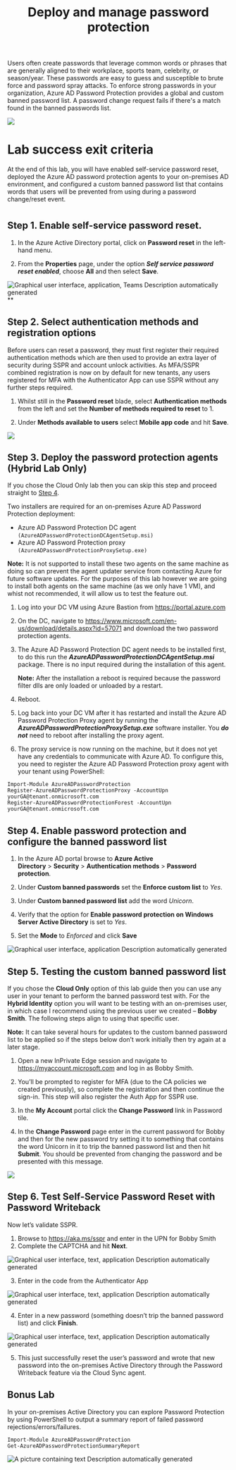 ﻿---
id: pswdprotect
title: Deploy and manage password protection 
sidebar_label: Password Protection
slug: /pswdprotect
---



Users often create passwords that leverage common words or phrases that are generally aligned to their workplace, sports team, celebrity, or season/year. These passwords are easy to guess and susceptible to brute force and password spray attacks. To enforce strong passwords in your organization, Azure AD Password Protection provides a global and custom banned password list. A password change request fails if there's a match found in the banned passwords list.

![](img/pswdprotect.001.png)  
# Lab success exit criteria
At the end of this lab, you will have enabled self-service password reset, deployed the Azure AD password protection agents to your on-premises AD environment, and configured a custom banned password list that contains words that users will be prevented from using during a password change/reset event.
#

## Step 1. Enable self-service password reset.
1. In the Azure Active Directory portal, click on **Password reset** in the left-hand menu.

1. From the **Properties** page, under the option ***Self service password reset enabled***, choose **All** and then select **Save**.

![Graphical user interface, application, Teams Description automatically generated](img/pswdprotect.002.png)**

## Step 2. Select authentication methods and registration options
Before users can reset a password, they must first register their required authentication methods which are then used to provide an extra layer of security during SSPR and account unlock activities. As MFA/SSPR combined registration is now on by default for new tenants, any users registered for MFA with the Authenticator App can use SSPR without any further steps required.



1. Whilst still in the **Password reset** blade, select **Authentication methods** from the left and set the **Number of methods required to reset** to 1. 

1. Under **Methods available to users** select **Mobile app code** and hit **Save**.

![](img/pswdprotect.003.png)

## Step 3. Deploy the password protection agents (Hybrid Lab Only)
If you chose the Cloud Only lab then you can skip this step and proceed straight to [Step 4](#_step_4._enable).

Two installers are required for an on-premises Azure AD Password Protection deployment:

- Azure AD Password Protection DC agent ``(AzureADPasswordProtectionDCAgentSetup.msi)``
- Azure AD Password Protection proxy ``(AzureADPasswordProtectionProxySetup.exe)``

**Note:** It is not supported to install these two agents on the same machine as doing so can prevent the agent updater service from contacting Azure for future software updates. For the purposes of this lab however we are going to install both agents on the same machine (as we only have 1 VM), and whist not recommended, it will allow us to test the feature out.

1. Log into your DC VM using Azure Bastion from <https://portal.azure.com>
1. On the DC, navigate to <https://www.microsoft.com/en-us/download/details.aspx?id=57071> and download the two password protection agents.
1. The Azure AD Password Protection DC agent needs to be installed first, to do this run the ***AzureADPasswordProtectionDCAgentSetup.msi*** package. There is no input required during the installation of this agent. 

   **Note:** After the installation a reboot is required because the password filter dlls are only loaded or unloaded by a restart.
1. Reboot.
1. Log back into your DC VM after it has restarted and install the Azure AD Password Protection Proxy agent by running the ***AzureADPasswordProtectionProxySetup.exe*** software installer. You ***do not*** need to reboot after installing the proxy agent.
1. The proxy service is now running on the machine, but it does not yet have any credentials to communicate with Azure AD. To configure this, you need to register the Azure AD Password Protection proxy agent with your tenant using PowerShell:

```
Import-Module AzureADPasswordProtection
Register-AzureADPasswordProtectionProxy -AccountUpn yourGA@tenant.onmicrosoft.com
Register-AzureADPasswordProtectionForest -AccountUpn yourGA@tenant.onmicrosoft.com
```

## <a name="_step_4._enable"></a>Step 4. Enable password protection and configure the banned password list
1. In the Azure AD portal browse to **Azure Active Directory** > **Security** > **Authentication methods** > **Password protection**.

1. Under **Custom banned passwords** set the **Enforce custom list** to *Yes*.
1. Under **Custom banned password** **list** add the word *Unicorn*.
1. Verify that the option for **Enable password protection on Windows Server Active Directory** is set to *Yes*.
1. Set the **Mode** to *Enforced* and click **Save**


![Graphical user interface, application Description automatically generated](img/pswdprotect.004.png)

## Step 5. Testing the custom banned password list
If you chose the **Cloud Only** option of this lab guide then you can use any user in your tenant to perform the banned password test with. For the **Hybrid Identity** option you will want to be testing with an on-premises user, in which case I recommend using the previous user we created – **Bobby Smith**. The following steps align to using that specific user.

**Note:** It can take several hours for updates to the custom banned password list to be applied so if the steps below don’t work initially then try again at a later stage.

1. Open a new InPrivate Edge session and navigate to <https://myaccount.microsoft.com> and log in as Bobby Smith.

1. You’ll be prompted to register for MFA (due to the CA policies we created previously), so complete the registration and then continue the sign-in. This step will also register the Auth App for SSPR use.
1. In the **My Account** portal click the **Change Password** link in Password tile.
1. In the **Change Password** page enter in the current password for Bobby and then for the new password try setting it to something that contains the word Unicorn in it to trip the banned password list and then hit **Submit**. You should be prevented from changing the password and be presented with this message.

![](img/pswdprotect.005.png)


## Step 6. Test Self-Service Password Reset with Password Writeback
Now let’s validate SSPR.

1. Browse to <https://aka.ms/sspr> and enter in the UPN for Bobby Smith
1. Complete the CAPTCHA and hit **Next**.

![Graphical user interface, text, application Description automatically generated](img/pswdprotect.006.png)

3. Enter in the code from the Authenticator App

![Graphical user interface, text, application Description automatically generated](img/pswdprotect.007.png)

4. Enter in a new password (something doesn’t trip the banned password list) and click **Finish**.

![Graphical user interface, text, application Description automatically generated](img/pswdprotect.008.png)

5. This just successfully reset the user’s password and wrote that new password into the on-premises Active Directory through the Password Writeback feature via the Cloud Sync agent.
## Bonus Lab
In your on-premises Active Directory you can explore Password Protection by using PowerShell to output a summary report of failed password rejections/errors/failures.

```
Import-Module AzureADPasswordProtection
Get-AzureADPasswordProtectionSummaryReport
```

![A picture containing text Description automatically generated](img/pswdprotect.009.png)


